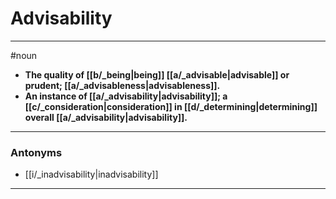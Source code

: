 # Advisability
---
#noun
- **The quality of [[b/_being|being]] [[a/_advisable|advisable]] or prudent; [[a/_advisableness|advisableness]].**
- **An instance of [[a/_advisability|advisability]]; a [[c/_consideration|consideration]] in [[d/_determining|determining]] overall [[a/_advisability|advisability]].**
---
### Antonyms
- [[i/_inadvisability|inadvisability]]
---
